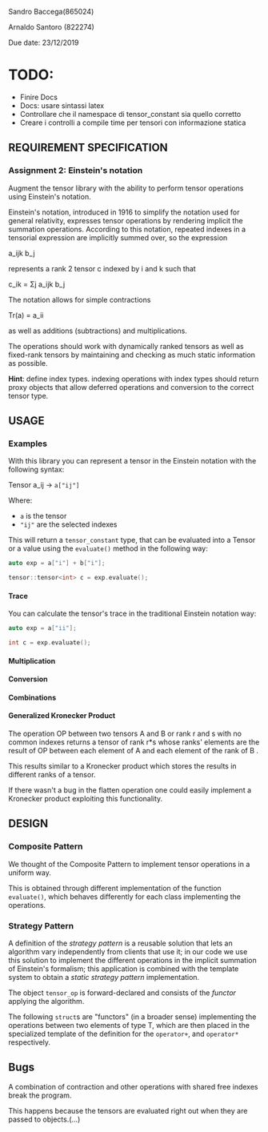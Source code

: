 Sandro Baccega(865024)

Arnaldo Santoro (822274)

Due date: 23/12/2019

# TODO:

- Finire Docs
- Docs: usare sintassi latex
- Controllare che il namespace di tensor_constant sia quello corretto
- Creare i controlli a compile time per tensori con informazione statica

## REQUIREMENT SPECIFICATION

### Assignment 2: Einstein's notation

Augment the tensor library with the ability to perform tensor operations using Einstein's notation.

Einstein's notation, introduced in 1916 to simplify the notation used for general relativity, expresses tensor operations by rendering implicit the summation operations. According to this notation, repeated indexes in a tensorial expression are implicitly summed over, so the expression

a_ijk b_j

represents a rank 2 tensor c indexed by i and k such that

c_ik = Σj a_ijk b_j

The notation allows for simple contractions

Tr(a) = a_ii

as well as additions (subtractions) and multiplications.

The operations should work with dynamically ranked tensors as well as fixed-rank tensors by maintaining and checking as much static information as possible.

**Hint**: define index types. indexing operations with index types should return proxy objects that allow deferred operations and conversion to the correct tensor type.

## USAGE

### Examples

With this library you can represent a tensor in the Einstein notation with the following syntax:

Tensor a_ij -> `a["ij"]`

Where:

- `a` is the tensor
- `"ij"` are the selected indexes

This will return a `tensor_constant` type, that can be evaluated into a Tensor or a value using the `evaluate()` method in the following way:

```c++
auto exp = a["i"] + b["i"];

tensor::tensor<int> c = exp.evaluate();
```

#### Trace

You can calculate the tensor's trace in the traditional Einstein notation way:

```c++
auto exp = a["ii"];

int c = exp.evaluate();
```

#### Multiplication

#### Conversion

#### Combinations

#### Generalized Kronecker Product

The operation OP between two tensors A and B or rank r and s with no common indexes returns a tensor of rank r\*s whose ranks' elements are the result of OP between each element of A and each element of the rank of B .

This results similar to a Kronecker product which stores the results in different ranks of a tensor.

If there wasn't a bug in the flatten operation one could easily implement a Kronecker product exploiting this functionality.

## DESIGN

### Composite Pattern

We thought of the Composite Pattern to implement tensor operations in a uniform way.

This is obtained through different implementation of the function `evaluate()`, which behaves differently for each class implementing the operations.

### Strategy Pattern

A definition of the _strategy pattern_ is a reusable solution that lets an algorithm vary independently from clients that use it; in our code we use this solution to implement the different operations in the implicit summation of Einstein's formalism; this application is combined with the template system to obtain a _static strategy pattern_ implementation.

The object `tensor_op` is forward-declared and consists of the _functor_ applying the algorithm.

The following `struct`s are "functors" (in a broader sense) implementing the operations between two elements of type T, which are then placed in the specialized template of the definition for the `operator+`, and `operator*` respectively.

## Bugs

A combination of contraction and other operations with shared free indexes break the program.

This happens because the tensors are evaluated right out when they are passed to objects.(...)
